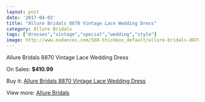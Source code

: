 ```yaml
---
layout: post
date: '2017-04-03'
title: "Allure Bridals 8870 Vintage Lace Wedding Dress"
category: Allure Bridals
tags: ["dresses","vintage","special","wedding","style"]
image: http://www.eudances.com/560-thickbox_default/allure-bridals-8870-vintage-lace-wedding-dress.jpg
---
```

Allure Bridals 8870 Vintage Lace Wedding Dress

On Sales: **$410.99**
<a href="https://www.eudances.com/en/allure-bridals/176-allure-bridals-8870-vintage-lace-wedding-dress.html"><amp-img layout="responsive" width="600" height="600" src="//www.eudances.com/560-thickbox_default/allure-bridals-8870-vintage-lace-wedding-dress.jpg" alt="Allure Bridals 8870 Vintage Lace Wedding Dress 0" /></a>
<a href="https://www.eudances.com/en/allure-bridals/176-allure-bridals-8870-vintage-lace-wedding-dress.html"><amp-img layout="responsive" width="600" height="600" src="//www.eudances.com/561-thickbox_default/allure-bridals-8870-vintage-lace-wedding-dress.jpg" alt="Allure Bridals 8870 Vintage Lace Wedding Dress 1" /></a>
<a href="https://www.eudances.com/en/allure-bridals/176-allure-bridals-8870-vintage-lace-wedding-dress.html"><amp-img layout="responsive" width="600" height="600" src="//www.eudances.com/562-thickbox_default/allure-bridals-8870-vintage-lace-wedding-dress.jpg" alt="Allure Bridals 8870 Vintage Lace Wedding Dress 2" /></a>

Buy it: [Allure Bridals 8870 Vintage Lace Wedding Dress](https://www.eudances.com/en/allure-bridals/176-allure-bridals-8870-vintage-lace-wedding-dress.html "Allure Bridals 8870 Vintage Lace Wedding Dress")

View more: [Allure Bridals](https://www.eudances.com/en/2-allure-bridals "Allure Bridals")